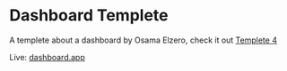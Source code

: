# Dashboard Templete

A templete about a dashboard by Osama Elzero, check it out [Templete 4](https://www.youtube.com/playlist?list=PLDoPjvoNmBAyGaRGzPVZCkYx5L7Mo9Tbh)

Live: [dashboard.app](https://dashboard-abdomohamad.netlify.app)
